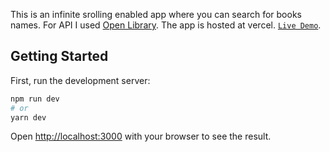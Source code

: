 This is an infinite srolling enabled app where you can search for books names. For API I used [Open Library](https://openlibrary.org). The app is hosted at vercel. [`Live Demo`](https://infinite-scrolling-next-js.vercel.app/).

## Getting Started

First, run the development server:

```bash
npm run dev
# or
yarn dev
```

Open [http://localhost:3000](http://localhost:3000) with your browser to see the result.
